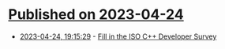 # [Published on 2023-04-24](index.md)

* [2023-04-24, 19:15:29](https://lobste.rs/s/w12xum/fill_iso_c_developer_survey) - [Fill in the ISO C++ Developer Survey](https://devblogs.microsoft.com/cppblog/fill-in-the-iso-c-developer-survey/)

